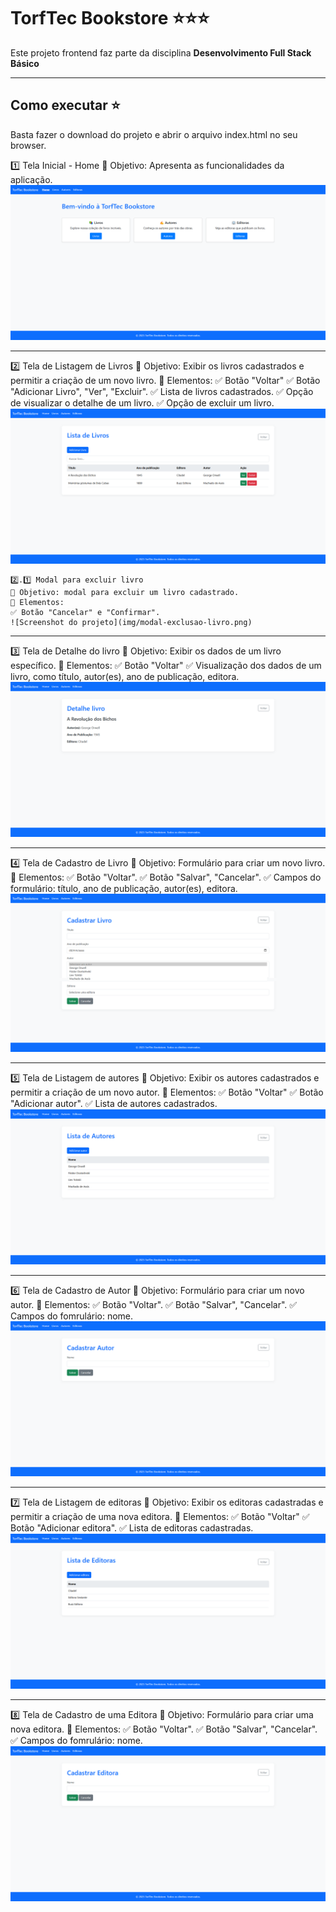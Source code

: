 # TorfTec Bookstore ⭐⭐⭐

Este projeto frontend faz parte da disciplina **Desenvolvimento Full Stack Básico** 

---
## Como executar ⭐

Basta fazer o download do projeto e abrir o arquivo index.html no seu browser.

1️⃣ Tela Inicial - Home
📌 Objetivo: Apresenta as funcionalidades da aplicação.
![Screenshot do projeto](img/home.png)

---

2️⃣ Tela de Listagem de Livros
📌 Objetivo: Exibir os livros cadastrados e permitir a criação de um novo livro.
📌 Elementos:
✅ Botão "Voltar"
✅ Botão "Adicionar Livro", "Ver", "Excluir".
✅ Lista de livros cadastrados.
✅ Opção de visualizar o detalhe de um livro.
✅ Opção de excluir um livro.
![Screenshot do projeto](img/lista-livros.png)
    
    2️⃣.1️⃣ Modal para excluir livro
    📌 Objetivo: modal para excluir um livro cadastrado.
    📌 Elementos:
    ✅ Botão "Cancelar" e "Confirmar".
    ![Screenshot do projeto](img/modal-exclusao-livro.png)

---

3️⃣ Tela de Detalhe do livro
📌 Objetivo: Exibir os dados de um livro específico.
📌 Elementos:
✅ Botão "Voltar"
✅ Visualização dos dados de um livro, como título, autor(es), ano de publicação, editora.
![Screenshot do projeto](img/detalhe-livro.png)

---

4️⃣ Tela de Cadastro de Livro
📌 Objetivo: Formulário para criar um novo livro.
📌 Elementos:
✅ Botão "Voltar".
✅ Botão "Salvar", "Cancelar".
✅ Campos do formulário: título, ano de publicação, autor(es), editora.
![Screenshot do projeto](img/cadastro-livro.png)

---

5️⃣ Tela de Listagem de autores
📌 Objetivo: Exibir os autores cadastrados e permitir a criação de um novo autor.
📌 Elementos:
✅ Botão "Voltar"
✅ Botão "Adicionar autor".
✅ Lista de autores cadastrados.
![Screenshot do projeto](img/lista-autores.png)

---

6️⃣ Tela de Cadastro de Autor
📌 Objetivo: Formulário para criar um novo autor.
📌 Elementos:
✅ Botão "Voltar".
✅ Botão "Salvar", "Cancelar".
✅ Campos do fomrulário: nome.
![Screenshot do projeto](img/cadastro-autor.png)

---

7️⃣ Tela de Listagem de editoras
📌 Objetivo: Exibir os editoras cadastradas e permitir a criação de uma nova editora.
📌 Elementos:
✅ Botão "Voltar"
✅ Botão "Adicionar editora".
✅ Lista de editoras cadastradas.
![Screenshot do projeto](img/lista-editoras.png)

---

8️⃣ Tela de Cadastro de uma Editora
📌 Objetivo: Formulário para criar uma nova editora.
📌 Elementos:
✅ Botão "Voltar".
✅ Botão "Salvar", "Cancelar".
✅ Campos do fomrulário: nome.
![Screenshot do projeto](img/cadastro-editora.png)